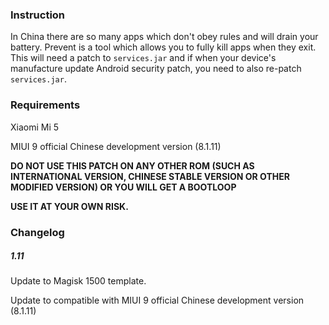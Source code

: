 ### Instruction
In China there are so many apps which don't obey rules and will drain your battery. Prevent is a tool which allows you to fully kill apps when they exit. This  will need a patch to `services.jar` and if when your device's manufacture update Android security patch, you need to also re-patch `services.jar`.

### Requirements
Xiaomi Mi 5

MIUI 9 official Chinese development version (8.1.11)

**DO NOT USE THIS PATCH ON ANY OTHER ROM (SUCH AS INTERNATIONAL VERSION, CHINESE STABLE VERSION OR OTHER MODIFIED VERSION) OR YOU WILL GET A BOOTLOOP**

**USE IT AT YOUR OWN RISK.**

### Changelog

##### 1.11

Update to Magisk 1500 template.

Update to compatible with MIUI 9 official Chinese development version (8.1.11)
